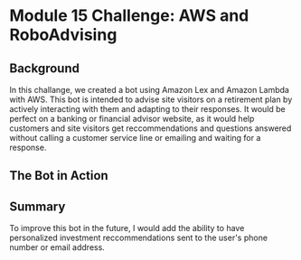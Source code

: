 # Module 15 Challenge: AWS and RoboAdvising 

## Background 

In this challange, we created a bot using Amazon Lex and Amazon Lambda with AWS. This bot is intended to advise site visitors on a retirement plan by actively interacting with them and adapting to their responses. It would be perfect on a banking or financial advisor website, as it would help customers and site visitors get reccommendations and questions answered without calling a customer service line or emailing and waiting for a response. 

## The Bot in Action 








## Summary 

To improve this bot in the future, I would add the ability to have personalized investment reccommendations sent to the user's phone number or email address. 

